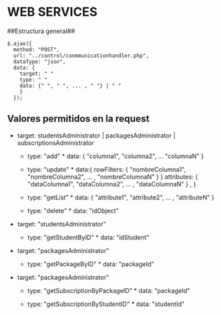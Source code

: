 # WEB SERVICES #

##Estructura general##

    $.ajax({
      method: "POST",
      url: "../control/conmmunicationhandler.php",
      dataType: "json",
      data: {
        target: " "
        type: " "
        data: {" ", " ", ... , " "} | " "
        }
      });

## Valores permitidos en la request ##

* target: studentsAdministrator | packagesAdministrator | subscriptionsAdministrator

    * type: "add"
          * data: { "columna1", "columna2", ... "columnaN" }

    * type: "update"
          * data:{
                rowFilters: { "nombreColumna1", "nombreColumna2", ... , "nombreColumnaN" } }
                attributes: { "dataColumna1", "dataColumna2", ... , "dataColumnaN" } ,
                 }

    * type: "getList"
          * data: { "attribute1", "attribute2", ... , "attributeN" }

    * type: "delete"
          * data: "idObject"


* target: "studentsAdministrator"

    * type: "getStudentByID"
          * data: "idStudent"


* target: "packagesAdministrator"

    * type: "getPackageByID"
          * data: "packageId"


* target: "packagesAdministrator"

    * type: "getSubscriptionByPackageID"
          * data: "packageId"

    * type: "getSubscriptionByStudentID"
          * data: "studentId"
